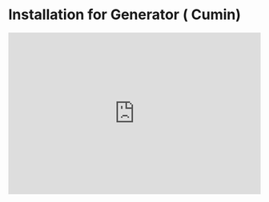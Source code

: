# Installation for Generator ( Cumin)

<div style="position:relative;padding-top:max(60%,324px);width:100%;height:0;"><iframe style="position:absolute;border:none;width:100%;height:100%;left:0;top:0;" src="https://online.fliphtml5.com/ntjwsz/iwlx/"  seamless="seamless" scrolling="no" frameborder="0" allowtransparency="true" allowfullscreen="true" ></iframe></div>